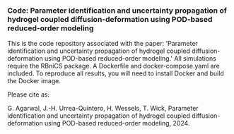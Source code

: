 ### Code: Parameter identification and uncertainty propagation of hydrogel coupled diffusion-deformation using POD-based reduced-order modeling

This is the code repository associated with the paper: 'Parameter identification and uncertainty propagation of hydrogel coupled diffusion-deformation using POD-based reduced-order modeling.' All simulations require the RBniCS package. A Dockerfile and docker-compose.yaml are included. To reproduce all results, you will need to install Docker and build the Docker image.

Please cite as:

G. Agarwal, J.-H. Urrea-Quintero, H. Wessels, T. Wick, Parameter identification and uncertainty propagation of hydrogel coupled diffusion-deformation using POD-based reduced-order modeling, 2024.